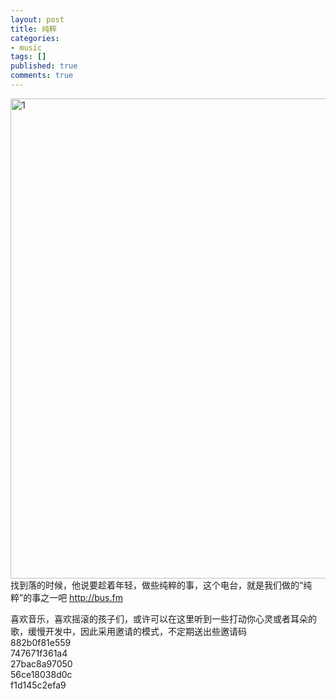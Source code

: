 ```yaml
---
layout: post
title: 纯粹
categories:
- music
tags: []
published: true
comments: true
---
```

<p><img alt="1" src="http://www.fffid.com/wp-content/uploads/2010/04/diggfoto19.jpg" title="1" class="alignnone" width="768" height="768" />找到落的时候，他说要趁着年轻，做些纯粹的事，这个电台，就是我们做的“纯粹”的事之一吧
<a href="http://bus.fm" target="_blank"> http://bus.fm</a></p>

<p>喜欢音乐，喜欢摇滚的孩子们，或许可以在这里听到一些打动你心灵或者耳朵的歌，缓慢开发中，因此采用邀请的模式，不定期送出些邀请码<br />
882b0f81e559<br />
747671f361a4<br />
27bac8a97050<br />
56ce18038d0c<br />
f1d145c2efa9</p>
